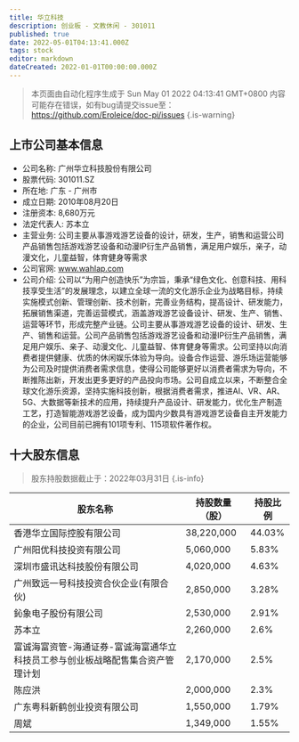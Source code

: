 ```yaml
---
title: 华立科技
description: 创业板 - 文教休闲 - 301011
published: true
date: 2022-05-01T04:13:41.000Z
tags: stock
editor: markdown
dateCreated: 2022-01-01T00:00:00.000Z
---
```


> 本页面由自动化程序生成于 Sun May 01 2022 04:13:41 GMT+0800
> 内容可能存在错误，如有bug请提交issue至：https://github.com/Eroleice/doc-pi/issues
{.is-warning}

## 上市公司基本信息
- 公司名称: 广州华立科技股份有限公司
- 股票代码: 301011.SZ
- 所在地: 广东 - 广州市
- 成立日期: 2010年08月20日
- 注册资本: 8,680万元
- 法定代表人: 苏本立
- 主营业务: 公司主要从事游戏游艺设备的设计，研发，生产，销售和运营公司产品销售包括游戏游艺设备和动漫IP衍生产品销售，满足用户娱乐，亲子，动漫文化，儿童益智，体育健身等需求
- 公司官网: www.wahlap.com
- 公司介绍: 公司以“为用户创造快乐”为宗旨，秉承“绿色文化、创意科技、用科技享受生活”的发展理念，以建立全球一流的文化游乐企业为战略目标，持续实施模式创新、管理创新、技术创新，完善业务结构，提高设计、研发能力，拓展销售渠道，完善运营模式，涵盖游戏游艺设备设计、研发、生产、销售、运营等环节，形成完整产业链。公司主要从事游戏游艺设备的设计、研发、生产、销售和运营。公司产品销售包括游戏游艺设备和动漫IP衍生产品销售，满足用户娱乐、亲子、动漫文化、儿童益智、体育健身等需求。公司坚持以向消费者提供健康、优质的休闲娱乐体验为导向。设备合作运营、游乐场运营能够为公司及时提供消费者需求信息，使得公司能够更好以消费者需求为导向，不断推陈出新，开发出更多更好的产品投向市场。公司自成立以来，不断整合全球文化游乐资源，坚持实施科技创新，根据消费者需求，推进AI、VR、AR、5G、大数据等新技术的应用，持续提升产品设计、研发能力，优化生产制造工艺，打造智能游戏游艺设备，成为国内少数具有游戏游艺设备自主开发能力的企业，公司目前已拥有101项专利、115项软件著作权。


## 十大股东信息
> 股东持股数据截止于：2022年03月31日
{.is-info}

| 股东名称 | 持股数量（股） | 持股比例 |
| --- | --- | --- |
| 香港华立国际控股有限公司 | 38,220,000 | 44.03% |
| 广州阳优科技投资有限公司 | 5,060,000 | 5.83% |
| 深圳市盛讯达科技股份有限公司 | 4,020,000 | 4.63% |
| 广州致远一号科技投资合伙企业(有限合伙) | 2,850,000 | 3.28% |
| 鈊象电子股份有限公司 | 2,530,000 | 2.91% |
| 苏本立 | 2,260,000 | 2.6% |
| 富诚海富资管-海通证券-富诚海富通华立科技员工参与创业板战略配售集合资产管理计划 | 2,170,000 | 2.5% |
| 陈应洪 | 2,000,000 | 2.3% |
| 广东粤科新鹤创业投资有限公司 | 1,550,000 | 1.79% |
| 周斌 | 1,349,000 | 1.55% |




